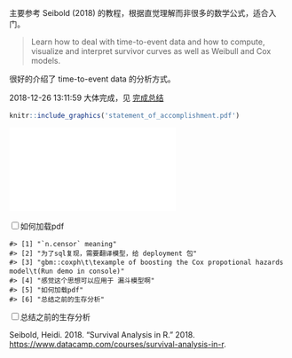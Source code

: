 
<!-- README.md is generated from README.Rmd. Please edit that file -->

主要参考 Seibold (2018) 的教程，根据直觉理解而非很多的数学公式，适合入门。

> Learn how to deal with time-to-event data and how to compute,
> visualize and interpret survivor curves as well as Weibull and Cox
> models.

很好的介绍了 time-to-event data 的分析方式。

2018-12-26 13:11:59 大体完成，见
[完成总结](https://www.datacamp.com/statement-of-accomplishment/course/c9433244749d59585a19cd1f5a2a81215af479c5)

``` r
knitr::include_graphics('statement_of_accomplishment.pdf')
```

![](statement_of_accomplishment.pdf)<!-- -->

<input type="checkbox" id="checkbox1" class="styled">如何加载pdf

    #> [1] "`n.censor` meaning"                                                                        
    #> [2] "为了sql复现，需要翻译模型，给 deployment 包"                                               
    #> [3] "gbm::coxph\t\texample of boosting the Cox propotional hazards model\t(Run demo in console)"
    #> [4] "感觉这个思想可以应用于 漏斗模型啊"                                                         
    #> [5] "如何加载pdf"                                                                               
    #> [6] "总结之前的生存分析"

<input type="checkbox" id="checkbox1" class="styled">总结之前的生存分析

<div id="refs" class="references">

<div id="ref-Seibold2018">

Seibold, Heidi. 2018. “Survival Analysis in R.” 2018.
<https://www.datacamp.com/courses/survival-analysis-in-r>.

</div>

</div>
